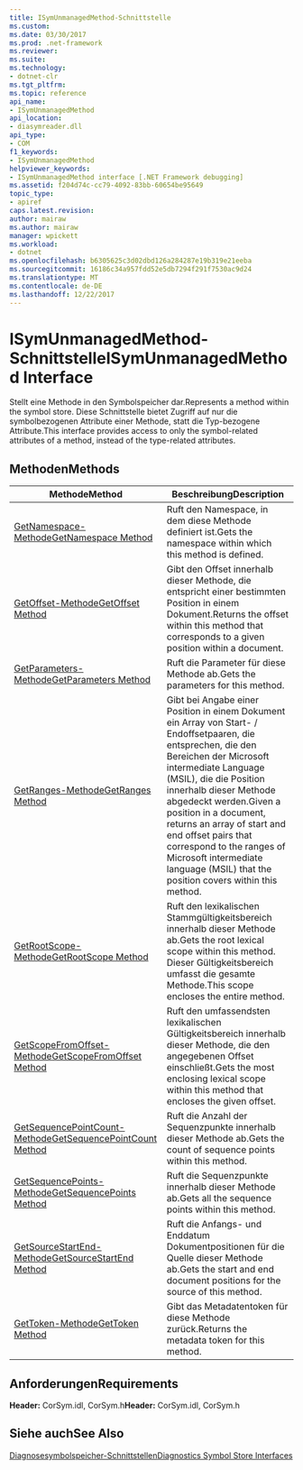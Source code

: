 ```yaml
---
title: ISymUnmanagedMethod-Schnittstelle
ms.custom: 
ms.date: 03/30/2017
ms.prod: .net-framework
ms.reviewer: 
ms.suite: 
ms.technology:
- dotnet-clr
ms.tgt_pltfrm: 
ms.topic: reference
api_name:
- ISymUnmanagedMethod
api_location:
- diasymreader.dll
api_type:
- COM
f1_keywords:
- ISymUnmanagedMethod
helpviewer_keywords:
- ISymUnmanagedMethod interface [.NET Framework debugging]
ms.assetid: f204d74c-cc79-4092-83bb-60654be95649
topic_type:
- apiref
caps.latest.revision: 
author: mairaw
ms.author: mairaw
manager: wpickett
ms.workload:
- dotnet
ms.openlocfilehash: b6305625c3d02dbd126a284287e19b319e21eeba
ms.sourcegitcommit: 16186c34a957fdd52e5db7294f291f7530ac9d24
ms.translationtype: MT
ms.contentlocale: de-DE
ms.lasthandoff: 12/22/2017
---
```

# <a name="isymunmanagedmethod-interface"></a><span data-ttu-id="ef055-102">ISymUnmanagedMethod-Schnittstelle</span><span class="sxs-lookup"><span data-stu-id="ef055-102">ISymUnmanagedMethod Interface</span></span>
<span data-ttu-id="ef055-103">Stellt eine Methode in den Symbolspeicher dar.</span><span class="sxs-lookup"><span data-stu-id="ef055-103">Represents a method within the symbol store.</span></span> <span data-ttu-id="ef055-104">Diese Schnittstelle bietet Zugriff auf nur die symbolbezogenen Attribute einer Methode, statt die Typ-bezogene Attribute.</span><span class="sxs-lookup"><span data-stu-id="ef055-104">This interface provides access to only the symbol-related attributes of a method, instead of the type-related attributes.</span></span>  
  
## <a name="methods"></a><span data-ttu-id="ef055-105">Methoden</span><span class="sxs-lookup"><span data-stu-id="ef055-105">Methods</span></span>  
  
|<span data-ttu-id="ef055-106">Methode</span><span class="sxs-lookup"><span data-stu-id="ef055-106">Method</span></span>|<span data-ttu-id="ef055-107">Beschreibung</span><span class="sxs-lookup"><span data-stu-id="ef055-107">Description</span></span>|  
|------------|-----------------|  
|[<span data-ttu-id="ef055-108">GetNamespace-Methode</span><span class="sxs-lookup"><span data-stu-id="ef055-108">GetNamespace Method</span></span>](../../../../docs/framework/unmanaged-api/diagnostics/isymunmanagedmethod-getnamespace-method.md)|<span data-ttu-id="ef055-109">Ruft den Namespace, in dem diese Methode definiert ist.</span><span class="sxs-lookup"><span data-stu-id="ef055-109">Gets the namespace within which this method is defined.</span></span>|  
|[<span data-ttu-id="ef055-110">GetOffset-Methode</span><span class="sxs-lookup"><span data-stu-id="ef055-110">GetOffset Method</span></span>](../../../../docs/framework/unmanaged-api/diagnostics/isymunmanagedmethod-getoffset-method.md)|<span data-ttu-id="ef055-111">Gibt den Offset innerhalb dieser Methode, die entspricht einer bestimmten Position in einem Dokument.</span><span class="sxs-lookup"><span data-stu-id="ef055-111">Returns the offset within this method that corresponds to a given position within a document.</span></span>|  
|[<span data-ttu-id="ef055-112">GetParameters-Methode</span><span class="sxs-lookup"><span data-stu-id="ef055-112">GetParameters Method</span></span>](../../../../docs/framework/unmanaged-api/diagnostics/isymunmanagedmethod-getparameters-method.md)|<span data-ttu-id="ef055-113">Ruft die Parameter für diese Methode ab.</span><span class="sxs-lookup"><span data-stu-id="ef055-113">Gets the parameters for this method.</span></span>|  
|[<span data-ttu-id="ef055-114">GetRanges-Methode</span><span class="sxs-lookup"><span data-stu-id="ef055-114">GetRanges Method</span></span>](../../../../docs/framework/unmanaged-api/diagnostics/isymunmanagedmethod-getranges-method.md)|<span data-ttu-id="ef055-115">Gibt bei Angabe einer Position in einem Dokument ein Array von Start- / Endoffsetpaaren, die entsprechen, die den Bereichen der Microsoft intermediate Language (MSIL), die die Position innerhalb dieser Methode abgedeckt werden.</span><span class="sxs-lookup"><span data-stu-id="ef055-115">Given a position in a document, returns an array of start and end offset pairs that correspond to the ranges of Microsoft intermediate language (MSIL) that the position covers within this method.</span></span>|  
|[<span data-ttu-id="ef055-116">GetRootScope-Methode</span><span class="sxs-lookup"><span data-stu-id="ef055-116">GetRootScope Method</span></span>](../../../../docs/framework/unmanaged-api/diagnostics/isymunmanagedmethod-getrootscope-method.md)|<span data-ttu-id="ef055-117">Ruft den lexikalischen Stammgültigkeitsbereich innerhalb dieser Methode ab.</span><span class="sxs-lookup"><span data-stu-id="ef055-117">Gets the root lexical scope within this method.</span></span> <span data-ttu-id="ef055-118">Dieser Gültigkeitsbereich umfasst die gesamte Methode.</span><span class="sxs-lookup"><span data-stu-id="ef055-118">This scope encloses the entire method.</span></span>|  
|[<span data-ttu-id="ef055-119">GetScopeFromOffset-Methode</span><span class="sxs-lookup"><span data-stu-id="ef055-119">GetScopeFromOffset Method</span></span>](../../../../docs/framework/unmanaged-api/diagnostics/isymunmanagedmethod-getscopefromoffset-method.md)|<span data-ttu-id="ef055-120">Ruft den umfassendsten lexikalischen Gültigkeitsbereich innerhalb dieser Methode, die den angegebenen Offset einschließt.</span><span class="sxs-lookup"><span data-stu-id="ef055-120">Gets the most enclosing lexical scope within this method that encloses the given offset.</span></span>|  
|[<span data-ttu-id="ef055-121">GetSequencePointCount-Methode</span><span class="sxs-lookup"><span data-stu-id="ef055-121">GetSequencePointCount Method</span></span>](../../../../docs/framework/unmanaged-api/diagnostics/isymunmanagedmethod-getsequencepointcount-method.md)|<span data-ttu-id="ef055-122">Ruft die Anzahl der Sequenzpunkte innerhalb dieser Methode ab.</span><span class="sxs-lookup"><span data-stu-id="ef055-122">Gets the count of sequence points within this method.</span></span>|  
|[<span data-ttu-id="ef055-123">GetSequencePoints-Methode</span><span class="sxs-lookup"><span data-stu-id="ef055-123">GetSequencePoints Method</span></span>](../../../../docs/framework/unmanaged-api/diagnostics/isymunmanagedmethod-getsequencepoints-method.md)|<span data-ttu-id="ef055-124">Ruft die Sequenzpunkte innerhalb dieser Methode ab.</span><span class="sxs-lookup"><span data-stu-id="ef055-124">Gets all the sequence points within this method.</span></span>|  
|[<span data-ttu-id="ef055-125">GetSourceStartEnd-Methode</span><span class="sxs-lookup"><span data-stu-id="ef055-125">GetSourceStartEnd Method</span></span>](../../../../docs/framework/unmanaged-api/diagnostics/isymunmanagedmethod-getsourcestartend-method.md)|<span data-ttu-id="ef055-126">Ruft die Anfangs- und Enddatum Dokumentpositionen für die Quelle dieser Methode ab.</span><span class="sxs-lookup"><span data-stu-id="ef055-126">Gets the start and end document positions for the source of this method.</span></span>|  
|[<span data-ttu-id="ef055-127">GetToken-Methode</span><span class="sxs-lookup"><span data-stu-id="ef055-127">GetToken Method</span></span>](../../../../docs/framework/unmanaged-api/diagnostics/isymunmanagedmethod-gettoken-method.md)|<span data-ttu-id="ef055-128">Gibt das Metadatentoken für diese Methode zurück.</span><span class="sxs-lookup"><span data-stu-id="ef055-128">Returns the metadata token for this method.</span></span>|  
  
## <a name="requirements"></a><span data-ttu-id="ef055-129">Anforderungen</span><span class="sxs-lookup"><span data-stu-id="ef055-129">Requirements</span></span>  
 <span data-ttu-id="ef055-130">**Header:** CorSym.idl, CorSym.h</span><span class="sxs-lookup"><span data-stu-id="ef055-130">**Header:** CorSym.idl, CorSym.h</span></span>  
  
## <a name="see-also"></a><span data-ttu-id="ef055-131">Siehe auch</span><span class="sxs-lookup"><span data-stu-id="ef055-131">See Also</span></span>  
 [<span data-ttu-id="ef055-132">Diagnosesymbolspeicher-Schnittstellen</span><span class="sxs-lookup"><span data-stu-id="ef055-132">Diagnostics Symbol Store Interfaces</span></span>](../../../../docs/framework/unmanaged-api/diagnostics/diagnostics-symbol-store-interfaces.md)

